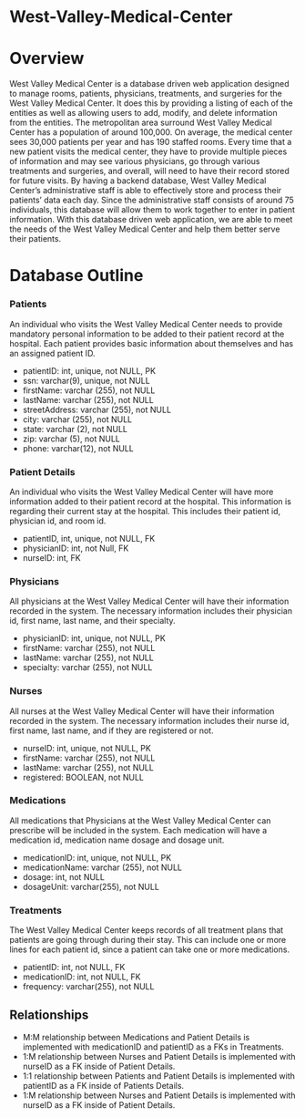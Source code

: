 # West-Valley-Medical-Center #

# Overview #
West Valley Medical Center is a database driven web application designed to manage rooms, patients, physicians, treatments, and surgeries for the West Valley Medical Center. It does this by providing a listing of each of the entities as well as allowing users to add, modify, and delete information from the entities. 
The metropolitan area surround West Valley Medical Center has a population of around 100,000. On average, the medical center sees 30,000 patients per year and has 190 staffed rooms. Every time that a new patient visits the medical center, they have to provide multiple pieces of information and may see various physicians, go through various treatments and surgeries, and overall, will need to have their record stored for future visits. By having a backend database, West Valley Medical Center’s administrative staff is able to effectively store and process their patients’ data each day. Since the administrative staff consists of around 75 individuals, this database will allow them to work together to enter in patient information. With this database driven web application, we are able to meet the needs of the West Valley Medical Center and help them better serve their patients.

# Database Outline #
### Patients ###
An individual who visits the West Valley Medical Center needs to provide mandatory personal information to be added to their patient record at the hospital. Each patient provides basic information about themselves and has an assigned patient ID.
-	patientID: int, unique, not NULL, PK
-	ssn: varchar(9), unique, not NULL
-	firstName: varchar (255), not NULL
-	lastName: varchar (255), not NULL
-	streetAddress: varchar (255), not NULL
-	city: varchar (255), not NULL
-	state: varchar (2), not NULL
-	zip: varchar (5), not NULL
-	phone: varchar(12), not NULL

### Patient Details ###
An individual who visits the West Valley Medical Center will have more information added to their patient record at the hospital. This information is regarding their current stay at the hospital. This includes their patient id, physician id, and room id.
-	patientID, int, unique, not NULL, FK
-	physicianID: int, not Null, FK
-	nurseID: int, FK 

### Physicians ###
All physicians at the West Valley Medical Center will have their information recorded in the system. The necessary information includes their physician id, first name, last name, and their specialty.
-	physicianID: int, unique, not NULL, PK
-	firstName: varchar (255), not NULL
-	lastName: varchar (255), not NULL
-	specialty: varchar (255), not NULL

### Nurses ###
All nurses at the West Valley Medical Center will have their information recorded in the system. The necessary information includes their nurse id, first name, last name, and if they are registered or not.
-	nurseID: int, unique, not NULL, PK
-	firstName: varchar (255), not NULL
-	lastName: varchar (255),  not NULL
-	registered: BOOLEAN, not NULL

### Medications ###
All medications that Physicians at the West Valley Medical Center can prescribe will be included in the system. Each medication will have a medication id, medication name dosage and dosage unit.
-	medicationID: int, unique, not NULL, PK
-	medicationName: varchar (255), not NULL
-	dosage: int, not NULL
-	dosageUnit: varchar(255), not NULL

### Treatments ###
The West Valley Medical Center keeps records of all treatment plans that patients are going through during their stay. This can include one or more lines for each patient id, since a patient can take one or more medications.
-	patientID: int, not NULL, FK
-	medicationID: int, not NULL, FK
-	frequency: varchar(255), not NULL

## Relationships ##
- M:M relationship between Medications and Patient Details is implemented with medicationID and patientID as a FKs in Treatments.
- 1:M relationship between Nurses and Patient Details is implemented with nurseID as a FK inside of Patient Details. 
- 1:1 relationship between Patients and Patient Details is implemented with patientID as a FK inside of Patients Details. 
- 1:M relationship between Nurses and Patient Details is implemented with nurseID as a FK inside of Patient Details.
